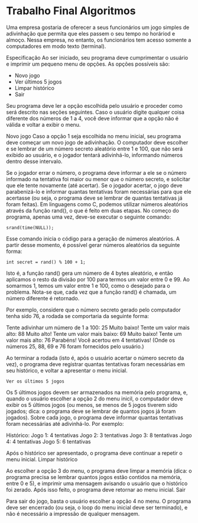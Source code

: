 # Trabalho Final Algoritmos

Uma empresa gostaria de oferecer a seus funcionários um jogo simples de adivinhação que permita que
eles passem o seu tempo no horáriod e almoço. Nessa empresa, no entanto, os funcionários tem acesso
somente a computadores em modo texto (terminal). 

Especificação
Ao ser iniciado, seu programa deve cumprimentar o usuário e imprimir um pequeno menu de opções. As
opções possíveis são:
- Novo jogo
- Ver últimos 5 jogos
- Limpar histórico
- Sair

Seu programa deve ler a opção escolhida pelo usuário e proceder como será descrito nas seções
seguintes. Caso o usuário digite qualquer coisa diferente dos números de 1 a 4, você deve informar que a
opção não é válida e voltar a exibir o menu.

Novo jogo
Caso a opção 1 seja escolhida no menu inicial, seu programa deve começar um novo jogo de
adivinhação. O computador deve escolher e se lembrar de um número secreto aleatório entre 1 e 100,
que não será exibido ao usuário, e o jogador tentará adivinhá-lo, informando números dentro desse
intervalo.

Se o jogador errar o número, o programa deve informar a ele se o número informado na tentativa foi
maior ou menor que o número secreto, e solicitar que ele tente novamente (até acertar). Se o jogador
acertar, o jogo deve parabenizá-lo e informar quantas tentativas foram necessárias para que ele
acertasse (ou seja, o programa deve se lembrar de quantas tentativas já foram feitas).
Em linguagens como C, podemos utilizar números aleatórios através da função rand(), o que é feito em
duas etapas. No começo do programa, apenas uma vez, deve-se executar o seguinte comando:

``````
srand(time(NULL));
``````


Esse comando inicia o código para a geração de números aleatórios. A partir desse momento, é possível
gerar números aleatórios da seguinte forma:

``````
int secret = rand() % 100 + 1;
``````

Isto é, a função rand() gera um número de 4 bytes aleatório, e então aplicamos o resto da divisão por
100 para termos um valor entre 0 e 99. Ao somarmos 1, temos um valor entre 1 e 100, como o desejado
para o problema. Nota-se que, cada vez que a função rand() é chamada, um número diferente é
retornado.

Por exemplo, considere que o número secreto gerado pelo computador tenha sido 76, a rodada se
comportaria da seguinte forma:

Tente adivinhar um número de 1 a 100:
 25
Muito baixo! Tente um valor mais alto:
 88
Muito alto! Tente um valor mais baixo:
 69
Muito baixo! Tente um valor mais alto:
 76
Parabéns! Você acertou em 4 tentativas!
(Onde os números 25, 88, 69 e 76 foram fornecidos pelo usuário.)


Ao terminar a rodada (isto é, após o usuário acertar o número secreto da vez), o programa deve registrar
quantas tentativas foram necessárias em seu histórico, e voltar a apresentar o menu inicial.

``````
Ver os últimos 5 jogos
``````

Os 5 últimos jogos devem ser armazenados na memória pelo programa, e, quando o usuário escolher a
opção 2 do menu inicil, o computador deve exibir os 5 últimos jogos (ou menos, se menos de 5 jogos
tiverem sido jogados; dica: o programa deve se lembrar de quantos jogos já foram jogados). Sobre cada
jogo, o programa deve informar quantas tentativas foram necessárias até adivinhá-lo. Por exemplo:

Histórico:
Jogo 1: 4 tentativas
Jogo 2: 3 tentativas
Jogo 3: 8 tentativas
Jogo 4: 4 tentativas
Jogo 5: 6 tentativas

Após o histórico ser apresentado, o programa deve continuar a repetir o menu inicial.
Limpar histórico


Ao escolher a opção 3 do menu, o programa deve limpar a memória (dica: o programa precisa se lembrar
quantos jogos estão contidos na memória, entre 0 e 5), e imprimir uma mensagem avisando o usuário
que o histórico foi zerado. Após isso feito, o programa deve retornar ao menu inicial.
Sair

Para sair do jogo, basta o usuário escolher a opção 4 no menu. O programa deve ser encerrado (ou seja,
o loop do menu inicial deve ser terminado), e não é necessário a impressão de qualquer mensagem.
